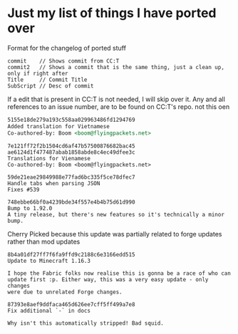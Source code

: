 # Just my list of things I have ported over

Format for the changelog of ported stuff
```
commit    // Shows commit from CC:T
commit2   // Shows a commit that is the same thing, just a clean up, only if right after
Title     // Commit Title
SubScript // Desc of commit
```

If a edit that is present in CC:T is not needed, I will skip over it.
Any and all references to an issue number, are to be found on CC:T's repo. not this oen

```md
5155e18de279a193c558aa029963486fd1294769
Added translation for Vietnamese
Co-authored-by: Boom <boom@flyingpackets.net>
```

```
7e121ff72f2b1504cd6af47b57500876682bac45
ae6124d1f477487abab1858abde8c4ec49dfee3c
Translations for Vienamese
Co-authored-by: Boom <boom@flyingpackets.net>
```

```
59de21eae29849988e77fad6bc335f5ce78dfec7
Handle tabs when parsing JSON
Fixes #539
```

```
748ebbe66bf0a4239bde34f557e4b4b75d61d990
Bump to 1.92.0
A tiny release, but there's new features so it's technically a minor
bump.
```

Cherry Picked because this update was partially related to forge updates rather than mod updates
```
8b4a01df27ff7f6fa9ffd9c2188c6e3166edd515
Update to Minecraft 1.16.3

I hope the Fabric folks now realise this is gonna be a race of who can
update first :p. Either way, this was a very easy update - only changes
were due to unrelated Forge changes.
```

```
87393e8aef9ddfaca465d626ee7cff5ff499a7e8
Fix additional `-` in docs

Why isn't this automatically stripped! Bad squid.
```